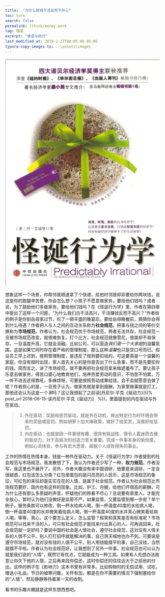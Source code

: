 ```yaml
---
title:  "为什么给钱干活反而不开心"
toc: ture
search: false
permalink: /think/money-work
tag: 随笔
excerpt: "承诺与执行"
last_modified_at: 2019-2-27T08:05:00-05:00
typora-copy-images-to: ..\assets\images
---
```


![1551273345971](../assets/images/1551273345971.png)



想象这样一个场景，你帮邻居顺道拿了个快递，给他时邻居却非要给你两块钱，说这是你的跑腿辛苦费，你会怎么想？小孩子不愿意做家务，要给他们钱吗？或者说，为了鼓励他们多做家务，要给他们钱吗？在《怪诞行为学》里，作者在第四章中提出了这样一个问题，“为什么我们白干活高兴，干活赚钱反而不高兴？”作者给的例子是你到岳母家过节，吃了一顿丰盛的晚宴后，要给岳母晚餐前，猜猜你会得到什么待遇？作者把人与人之间的互动关系称为**社会规范**，把事与钱之间的等价交换称为**市场规范**。作者认为，社会规范优于市场规范，两者无法共存，社会规范一旦被市场规范改变，就很难恢复。打个比方，社会规范就像雪花，很美却不易保存，一旦温度升高，它就会消融。比如公司，可以营造*我们是一个大家庭*的温馨氛围，这是如果它同时存在着严格的管理制度，那么这种*温馨*也只是空口号而已。假设员工早上迟到，按照管理制度，是违反了规则要扣钱的，可这要真是一个温馨的家庭，你没有按时出现，家人首先关心的是你是否出了什么急事，而不是先要扣你的钱。简而言之，讲了市场规范，就不要再把社会规范拿来做遮羞布了。要让孩子乐意去做家务，得苦口婆心地教育他们，培养热爱劳动的意识，不怕苦不怕累，万一听不进去还得靠吼，多麻烦呀，可要是按照劳动成果给钱，会不会就愿意去做了呢？作者担心的是，一旦孩子认为，做家务就是拿到报酬，为家里做事就是打工，那他还会认为这是一个*家*吗？这让我想起了之前读[丹尼尔·平克《驱动力》]({% post_url 2018-06-15-读丹尼尔·平克《驱动力》 %})，里面提到的内在驱动与外在驱动。

> 1. 外在驱动：奖励和惩罚驱动，就是外在动机，做出特定行为时环境会带来的奖励或惩罚。例如胡萝卜加大棒政策，做好了给奖赏，没做好给惩罚。
> 2. 内在驱动：也就是因一件事很有趣、很具有挑战性、很令人着迷而去做的驱动力，对于高层次的创造力至关重要。完成一件事本身的愉悦感，例如心流体验，参与有宏大愿景、超脱个人成败得失的事业。

工作的热情在热情本身。钱是一种外在驱动力。关于《怪诞行为学》作者提到的社会规范与市场规范，我发散想了下，我认为作者还少写了一种，**权力规范**。作者没写，我这里也不展开了。另外，作者大概没有来中国调研，他要是来调研，一定会很疑惑，红包该怎么分类？红包里面包的是闪亮亮的人民币，这是市场规范的象征，可红包的来往却是实实在在的人情，是属于社会规范。作者认为社会规范比市场规范要好，国内也有这样的现象。比如，护工、月嫂，给他们开很高的薪酬，可为什么还有那么多质疑的声音，怀疑他们的照看不尽心？总说要有家里人，才能完全放心。暂时认为他们没做好是监管不严，如果监管，又要监管到哪一步呢？举个例子，服务条款可以修改，倒一杯水给病人喝，倒一杯温度40度的水给病人喝，倒一杯温度40度的水并微笑着给病人喝，倒一杯温度40度的水并真心微笑着给病人喝。等等，真心，这个要怎么定义，怎么监管？假笑和真笑是否有标准呢？市场规范可以找来干活的人，可只有社会规范才能找来付出真心的人。可再说回来，社会规范就一定好吗？要说中国的社会是人情社会，遵守社会规范，这对没有人情关系的人很不公平，别人打打招呼就能解决的事，自己哭天喊地也办不到。可要说是遵守市场规范，就对没有钱的人很不公平，别人用钱能摆平的事，自己没钱，当然就摆不平啦。作者认为社会规范好，让我想到了另外一件事，社会规范也可以认为就是我们说的“人情”，既然它有优点，它就能成为一种工具。如果有人先想办法故意让你欠下他的人情，之后再来找你偿还，这时你偿还的往往远大于之前他的付出。这样的例子在《影响力》这本书里有非常多。比如购物时的无偿试用、试吃，赠送小礼品，节日的嘘寒问暖，关怀有加，都是在你不需要的情况下强制塞给你的“人情”，然后静静等待着某一天的收割。

看书的乐趣大概就是这样东想西想吧。